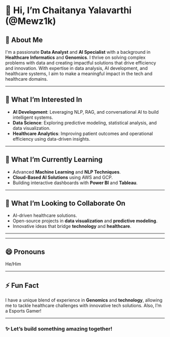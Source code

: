 # 👋 Hi, I’m **Chaitanya Yalavarthi (@Mewz1k)**

## 🌟 About Me
I'm a passionate **Data Analyst** and **AI Specialist** with a background in **Healthcare Informatics** and **Genomics**. I thrive on solving complex problems with data and creating impactful solutions that drive efficiency and innovation. With expertise in data analysis, AI development, and healthcare systems, I aim to make a meaningful impact in the tech and healthcare domains.

---

## 👀 **What I’m Interested In**
- **AI Development**: Leveraging NLP, RAG, and conversational AI to build intelligent systems.
- **Data Science**: Exploring predictive modeling, statistical analysis, and data visualization.
- **Healthcare Analytics**: Improving patient outcomes and operational efficiency using data-driven insights.

---

## 🌱 **What I’m Currently Learning**
- Advanced **Machine Learning** and **NLP Techniques**.
- **Cloud-Based AI Solutions** using AWS and GCP.
- Building interactive dashboards with **Power BI** and **Tableau**.

---

## 💞️ **What I’m Looking to Collaborate On**
- AI-driven healthcare solutions.
- Open-source projects in **data visualization** and **predictive modeling**.
- Innovative ideas that bridge **technology** and **healthcare**.

---

---

## 😄 **Pronouns**
He/Him

---

## ⚡ **Fun Fact**
I have a unique blend of experience in **Genomics** and **technology**, allowing me to tackle healthcare challenges with innovative tech solutions. Also, I’m a Esports Gamer!

---

### ✨ Let’s build something amazing together!
